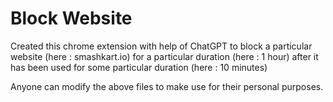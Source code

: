 # Block Website

Created this chrome extension with help of ChatGPT to block a particular website (here : smashkart.io) for a particular duration (here : 1 hour) after it has been used for some particular duration (here : 10 minutes)

Anyone can modify the above files to make use for their personal purposes.

